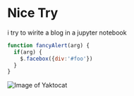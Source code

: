 # Nice Try
i try to wirite a blog in a jupyter notebook

```javascript
function fancyAlert(arg) {
  if(arg) {
    $.facebox({div:'#foo'})
  }
}
```

![Image of Yaktocat](https://octodex.github.com/images/yaktocat.png)
